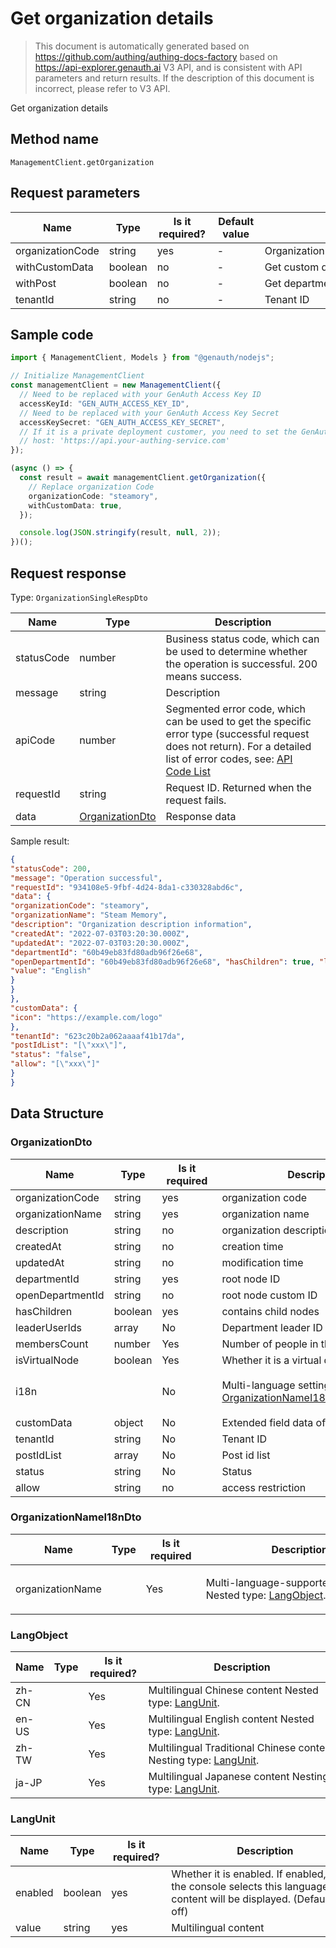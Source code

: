 # Get organization details

<!--
Warning ⚠️:
Do not modify this document directly,
https://github.com/Authing/authing-docs-factory
Use this project to generate
-->

<LastUpdated />

> This document is automatically generated based on https://github.com/authing/authing-docs-factory based on https://api-explorer.genauth.ai V3 API, and is consistent with API parameters and return results. If the description of this document is incorrect, please refer to V3 API.

Get organization details

## Method name

`ManagementClient.getOrganization`

## Request parameters

| Name             | Type    | <div style="width:80px">Is it required?</div> | <div style="width:60px">Default value</div> | <div style="width:300px">Description</div> | <div style="width:200px">Sample value</div> |
| ---------------- | ------- | --------------------------------------------- | ------------------------------------------- | ------------------------------------------ | ------------------------------------------- |
| organizationCode | string  | yes                                           | -                                           | Organization Code (organizationCode)       | `steamory`                                  |
| withCustomData   | boolean | no                                            | -                                           | Get custom data                            | `true`                                      |
| withPost         | boolean | no                                            | -                                           | Get department information                 | `true`                                      |
| tenantId         | string  | no                                            | -                                           | Tenant ID                                  | `623c20b2a062aaaaf41b17da`                  |

## Sample code

```ts
import { ManagementClient, Models } from "@genauth/nodejs";

// Initialize ManagementClient
const managementClient = new ManagementClient({
  // Need to be replaced with your GenAuth Access Key ID
  accessKeyId: "GEN_AUTH_ACCESS_KEY_ID",
  // Need to be replaced with your GenAuth Access Key Secret
  accessKeySecret: "GEN_AUTH_ACCESS_KEY_SECRET",
  // If it is a private deployment customer, you need to set the GenAuth service domain name
  // host: 'https://api.your-authing-service.com'
});

(async () => {
  const result = await managementClient.getOrganization({
    // Replace organization Code
    organizationCode: "steamory",
    withCustomData: true,
  });

  console.log(JSON.stringify(result, null, 2));
})();
```

## Request response

Type: `OrganizationSingleRespDto`

| Name       | Type                                           | Description                                                                                                                                                                                                                                                                                                                                  |
| ---------- | ---------------------------------------------- | -------------------------------------------------------------------------------------------------------------------------------------------------------------------------------------------------------------------------------------------------------------------------------------------------------------------------------------------- |
| statusCode | number                                         | Business status code, which can be used to determine whether the operation is successful. 200 means success.                                                                                                                                                                                                                                 |
| message    | string                                         | Description                                                                                                                                                                                                                                                                                                                                  |
| apiCode    | number                                         | Segmented error code, which can be used to get the specific error type (successful request does not return). For a detailed list of error codes, see: [API Code List](https://api-explorer.genauth.ai/?tag=group/%E5%BC%80%E5%8F%91%E5%87%86%E5%A4%87#tag/%E5%BC%80%E5%8F%91%E5%87%86%E5%A4%87/%E9%94%99%E8%AF%AF%E5%A4%84%E7%90%86/apiCode) |
| requestId  | string                                         | Request ID. Returned when the request fails.                                                                                                                                                                                                                                                                                                 |
| data       | <a href="#OrganizationDto">OrganizationDto</a> | Response data                                                                                                                                                                                                                                                                                                                                |

Sample result:

```json
{
"statusCode": 200,
"message": "Operation successful",
"requestId": "934108e5-9fbf-4d24-8da1-c330328abd6c",
"data": {
"organizationCode": "steamory",
"organizationName": "Steam Memory",
"description": "Organization description information",
"createdAt": "2022-07-03T03:20:30.000Z",
"updatedAt": "2022-07-03T03:20:30.000Z",
"departmentId": "60b49eb83fd80adb96f26e68",
"openDepartmentId": "60b49eb83fd80adb96f26e68", "hasChildren": true, "leaderUserIds": "[\"60b49eb83fd80adb96f26e68\"]", "membersCount": 150, "i18n": { "organizationName": { "zh-CN": { "enabled": false, "value": "Chinese" }, "en-US": { "enabled": falsese,
"value": "English"
}
}
},
"customData": {
"icon": "https://example.com/logo"
},
"tenantId": "623c20b2a062aaaaf41b17da",
"postIdList": "[\"xxx\"]",
"status": "false",
"allow": "[\"xxx\"]"
}
}
```

## Data Structure

### <a id="OrganizationDto"></a> OrganizationDto

| Name             | Type    | <div style="width:80px">Is it required</div> | <div style="width:300px">Description</div>                                                           | <div style="width:200px">Sample value</div>                                                                   |
| ---------------- | ------- | -------------------------------------------- | ---------------------------------------------------------------------------------------------------- | ------------------------------------------------------------------------------------------------------------- |
| organizationCode | string  | yes                                          | organization code                                                                                    | `steamory`                                                                                                    |
| organizationName | string  | yes                                          | organization name                                                                                    | `steam memory`                                                                                                |
| description      | string  | no                                           | organization description                                                                             | `organization description`                                                                                    |
| createdAt        | string  | no                                           | creation time                                                                                        | `2022-07-03T03:20:30.000Z`                                                                                    |
| updatedAt        | string  | no                                           | modification time                                                                                    | `2022-07-03T03:20:30.000Z`                                                                                    |
| departmentId     | string  | yes                                          | root node ID                                                                                         | `60b49eb83fd80adb96f26e68`                                                                                    |
| openDepartmentId | string  | no                                           | root node custom ID                                                                                  | `60b49eb83fd80adb96f26e68`                                                                                    |
| hasChildren      | boolean | yes                                          | contains child nodes                                                                                 | `true`                                                                                                        |
| leaderUserIds    | array   | No                                           | Department leader ID                                                                                 | `["60b49eb83fd80adb96f26e68"]`                                                                                |
| membersCount     | number  | Yes                                          | Number of people in the department                                                                   | `150`                                                                                                         |
| isVirtualNode    | boolean | Yes                                          | Whether it is a virtual department                                                                   |                                                                                                               |
| i18n             |         | No                                           | Multi-language settings Nested type: <a href="#OrganizationNameI18nDto">OrganizationNameI18nDto</a>. | `{"organizationName":{"zh-CN":{"enabled":false,"value":"中文"},"en-US":{"enabled":false,"value":"English"}}}` |
| customData       | object  | No                                           | Extended field data of department                                                                    | `{"icon":"https://example.com/logo"}`                                                                         |
| tenantId         | string  | No                                           | Tenant ID                                                                                            | `623c20b2a062aaaaf41b17da`                                                                                    |
| postIdList       | array   | No                                           | Post id list                                                                                         | `["xxx"]`                                                                                                     |
| status           | string  | No                                           | Status                                                                                               | `false`                                                                                                       |
| allow            | string  | no                                           | access restriction                                                                                   | `["xxx"]`                                                                                                     |

### <a id="OrganizationNameI18nDto"></a> OrganizationNameI18nDto

| Name             | Type | <div style="width:80px">Is it required</div> | <div style="width:300px">Description</div>                                         | <div style="width:200px">Sample value</div>                                              |
| ---------------- | ---- | -------------------------------------------- | ---------------------------------------------------------------------------------- | ---------------------------------------------------------------------------------------- |
| organizationName |      | Yes                                          | Multi-language-supported fields Nested type: <a href="#LangObject">LangObject</a>. | `{"zh-CN":{"enabled":false,"value":"中文"},"en-US":{"enabled":false,"value":"English"}}` |

### <a id="LangObject"></a> LangObject

| Name  | Type | <div style="width:80px">Is it required?</div> | <div style="width:300px">Description</div>                                               | <div style="width:200px">Sample value</div> |
| ----- | ---- | --------------------------------------------- | ---------------------------------------------------------------------------------------- | ------------------------------------------- |
| zh-CN |      | Yes                                           | Multilingual Chinese content Nested type: <a href="#LangUnit">LangUnit</a>.              | `{"enabled":false,"value":"中文"}`          |
| en-US |      | Yes                                           | Multilingual English content Nested type: <a href="#LangUnit">LangUnit</a>.              | `{"enabled":false,"value":"English"}`       |
| zh-TW |      | Yes                                           | Multilingual Traditional Chinese content Nesting type: <a href="#LangUnit">LangUnit</a>. | `{"enabled":false,"value":"繁體中文"}`      |
| ja-JP |      | Yes                                           | Multilingual Japanese content Nesting type: <a href="#LangUnit">LangUnit</a>.            | `{"enabled":false,"value":"日本語"}`        |

### <a id="LangUnit"></a> LangUnit

| Name    | Type    | <div style="width:80px">Is it required?</div> | <div style="width:300px">Description</div>                                                                                | <div style="width:200px">Sample value</div> |
| ------- | ------- | --------------------------------------------- | ------------------------------------------------------------------------------------------------------------------------- | ------------------------------------------- |
| enabled | boolean | yes                                           | Whether it is enabled. If enabled, and the console selects this language, the content will be displayed. (Default is off) |                                             |
| value   | string  | yes                                           | Multilingual content                                                                                                      |                                             |
